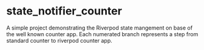 # state_notifier_counter

A simple project demonstrating the Riverpod state mangement on base of the well known counter app. Each numerated branch represents a step from standard counter to riverpod counter app.
